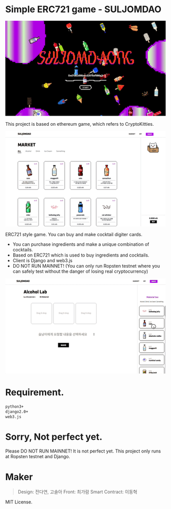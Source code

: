 # Simple ERC721 game - SULJOMDAO

![SULJOMDAO](https://github.com/CodeMath/suljomdao/blob/master/readme/intro.gif?raw=true)

This project is based on ethereum game, which refers to CryptoKitties.

![SULJOMDAO](https://github.com/CodeMath/suljomdao/blob/master/readme/market.gif?raw=true)

ERC721 style game. You can buy and make cocktail digiter cards.

- You can purchase ingredients and make a unique combination of cocktails.
- Based on ERC721 which is used to buy ingredients and cocktails.
- Client is Django and web3.js
- DO NOT RUN MAINNET! (You can only run Ropsten testnet where you can safely test without the danger of losing real cryptocurrency)


![SULJOMDAO](https://github.com/CodeMath/suljomdao/blob/master/readme/make.gif?raw=true)


# Requirement.
```
python3+
django2.0+
web3.js
```

# Sorry, Not perfect yet.

Please DO NOT RUN MAINNET!
It is not perfect yet.
This project only runs at Ropsten testnet and Django.

# Maker
> Design: 전다연, 고솔아
> Front: 최가람
> Smart Contract: 이동혁

MIT License.
